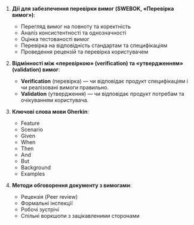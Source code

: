 1. **Дії для забезпечення перевірки вимог (SWEBOK, «Перевірка вимог»)**:
   - Перегляд вимог на повноту та коректність
   - Аналіз консистентності та однозначності
   - Оцінка тестованості вимог
   - Перевірка на відповідність стандартам та специфікаціям
   - Проведення рецензій та перевірка користувачем

2. **Відмінності між «перевіркою» (verification) та «утвердженням» (validation) вимог**:
   - **Verification** (перевірка) — чи відповідає продукт специфікаціям і чи реалізовані вимоги правильно.
   - **Validation** (утвердження) — чи відповідає продукт потребам та очікуванням користувача.

3. **Ключові слова мови Gherkin**:
   - Feature
   - Scenario
   - Given
   - When
   - Then
   - And
   - But
   - Background
   - Examples

4. **Методи обговорення документу з вимогами**:
   - Рецензія (Peer review)
   - Формальні інспекції
   - Робочі зустрічі
   - Спільні воркшопи з зацікавленими сторонами

